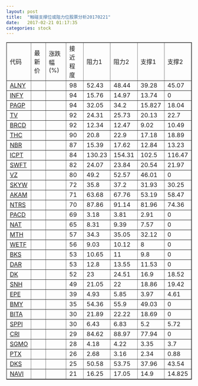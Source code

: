 ```yaml
---
layout: post
title:  "触碰支撑位或阻力位股票分析20170221"
date:   2017-02-21 01:17:35
categories: stock
---
```

<script type="text/javascript">
var stockList = []
stockList.push('gb_alny');
stockList.push('gb_infy');
stockList.push('gb_pagp');
stockList.push('gb_tv');
stockList.push('gb_brcd');
stockList.push('gb_thc');
stockList.push('gb_nbr');
stockList.push('gb_icpt');
stockList.push('gb_swft');
stockList.push('gb_vz');
stockList.push('gb_skyw');
stockList.push('gb_akam');
stockList.push('gb_ntrs');
stockList.push('gb_pacd');
stockList.push('gb_nat');
stockList.push('gb_mth');
stockList.push('gb_wetf');
stockList.push('gb_bks');
stockList.push('gb_dar');
stockList.push('gb_dk');
stockList.push('gb_snh');
stockList.push('gb_epe');
stockList.push('gb_bmy');
stockList.push('gb_bita');
stockList.push('gb_sppi');
stockList.push('gb_cri');
stockList.push('gb_sgmo');
stockList.push('gb_ptx');
stockList.push('gb_dks');
stockList.push('gb_navi');
</script>
<table border="1">
 <tr>
 <td>代码</td>
 <td>最新价</td>
 <td>涨跌幅(%)</td>
 <td>接近程度</td>
 <td>阻力1</td>
 <td>阻力2</td>
 <td>支撑1</td>
 <td>支撑2</td>
</tr>
  <tr id="alny" class="red">
  <td><a href="http://stock.finance.sina.com.cn/usstock/quotes/ALNY.html" target="_blank">ALNY</a></td><td></td><td></td><td>98</td><td>52.43</td><td>48.44</td><td>39.28</td><td>45.07</td></tr>
  <tr id="infy" class="red">
  <td><a href="http://stock.finance.sina.com.cn/usstock/quotes/INFY.html" target="_blank">INFY</a></td><td></td><td></td><td>94</td><td>15.76</td><td>14.97</td><td>13.74</td><td>0</td></tr>
  <tr id="pagp" class="red">
  <td><a href="http://stock.finance.sina.com.cn/usstock/quotes/PAGP.html" target="_blank">PAGP</a></td><td></td><td></td><td>94</td><td>32.05</td><td>34.2</td><td>15.827</td><td>18.04</td></tr>
  <tr id="tv" class="green">
  <td><a href="http://stock.finance.sina.com.cn/usstock/quotes/TV.html" target="_blank">TV</a></td><td></td><td></td><td>92</td><td>24.31</td><td>25.73</td><td>20.13</td><td>22.7</td></tr>
  <tr id="brcd" class="green">
  <td><a href="http://stock.finance.sina.com.cn/usstock/quotes/BRCD.html" target="_blank">BRCD</a></td><td></td><td></td><td>92</td><td>12.34</td><td>12.47</td><td>9.02</td><td>10.49</td></tr>
  <tr id="thc" class="green">
  <td><a href="http://stock.finance.sina.com.cn/usstock/quotes/THC.html" target="_blank">THC</a></td><td></td><td></td><td>90</td><td>20.8</td><td>22.9</td><td>17.18</td><td>18.89</td></tr>
  <tr id="nbr" class="red">
  <td><a href="http://stock.finance.sina.com.cn/usstock/quotes/NBR.html" target="_blank">NBR</a></td><td></td><td></td><td>87</td><td>15.39</td><td>17.62</td><td>12.84</td><td>13.23</td></tr>
  <tr id="icpt" class="red">
  <td><a href="http://stock.finance.sina.com.cn/usstock/quotes/ICPT.html" target="_blank">ICPT</a></td><td></td><td></td><td>84</td><td>130.23</td><td>154.31</td><td>102.5</td><td>116.47</td></tr>
  <tr id="swft" class="green">
  <td><a href="http://stock.finance.sina.com.cn/usstock/quotes/SWFT.html" target="_blank">SWFT</a></td><td></td><td></td><td>82</td><td>24.07</td><td>23.84</td><td>20.54</td><td>21.97</td></tr>
  <tr id="vz" class="red">
  <td><a href="http://stock.finance.sina.com.cn/usstock/quotes/VZ.html" target="_blank">VZ</a></td><td></td><td></td><td>80</td><td>49.2</td><td>52.57</td><td>46.01</td><td>0</td></tr>
  <tr id="skyw" class="red">
  <td><a href="http://stock.finance.sina.com.cn/usstock/quotes/SKYW.html" target="_blank">SKYW</a></td><td></td><td></td><td>72</td><td>35.8</td><td>37.2</td><td>31.93</td><td>30.25</td></tr>
  <tr id="akam" class="red">
  <td><a href="http://stock.finance.sina.com.cn/usstock/quotes/AKAM.html" target="_blank">AKAM</a></td><td></td><td></td><td>71</td><td>63.68</td><td>67.76</td><td>53.19</td><td>58.47</td></tr>
  <tr id="ntrs" class="red">
  <td><a href="http://stock.finance.sina.com.cn/usstock/quotes/NTRS.html" target="_blank">NTRS</a></td><td></td><td></td><td>70</td><td>87.86</td><td>91.14</td><td>81.96</td><td>74.36</td></tr>
  <tr id="pacd" class="red">
  <td><a href="http://stock.finance.sina.com.cn/usstock/quotes/PACD.html" target="_blank">PACD</a></td><td></td><td></td><td>69</td><td>3.18</td><td>3.81</td><td>2.91</td><td>0</td></tr>
  <tr id="nat" class="green">
  <td><a href="http://stock.finance.sina.com.cn/usstock/quotes/NAT.html" target="_blank">NAT</a></td><td></td><td></td><td>65</td><td>8.31</td><td>9.39</td><td>7.57</td><td>0</td></tr>
  <tr id="mth" class="red">
  <td><a href="http://stock.finance.sina.com.cn/usstock/quotes/MTH.html" target="_blank">MTH</a></td><td></td><td></td><td>57</td><td>34.3</td><td>35.05</td><td>32.12</td><td>0</td></tr>
  <tr id="wetf" class="green">
  <td><a href="http://stock.finance.sina.com.cn/usstock/quotes/WETF.html" target="_blank">WETF</a></td><td></td><td></td><td>56</td><td>9.03</td><td>10.12</td><td>8</td><td>0</td></tr>
  <tr id="bks" class="red">
  <td><a href="http://stock.finance.sina.com.cn/usstock/quotes/BKS.html" target="_blank">BKS</a></td><td></td><td></td><td>53</td><td>10.65</td><td>11</td><td>9.8</td><td>0</td></tr>
  <tr id="dar" class="red">
  <td><a href="http://stock.finance.sina.com.cn/usstock/quotes/DAR.html" target="_blank">DAR</a></td><td></td><td></td><td>53</td><td>12.8</td><td>13.55</td><td>11.53</td><td>0</td></tr>
  <tr id="dk" class="red">
  <td><a href="http://stock.finance.sina.com.cn/usstock/quotes/DK.html" target="_blank">DK</a></td><td></td><td></td><td>52</td><td>23</td><td>24.51</td><td>16.9</td><td>18.52</td></tr>
  <tr id="snh" class="green">
  <td><a href="http://stock.finance.sina.com.cn/usstock/quotes/SNH.html" target="_blank">SNH</a></td><td></td><td></td><td>49</td><td>21.05</td><td>22</td><td>18.86</td><td>19.42</td></tr>
  <tr id="epe" class="red">
  <td><a href="http://stock.finance.sina.com.cn/usstock/quotes/EPE.html" target="_blank">EPE</a></td><td></td><td></td><td>39</td><td>4.93</td><td>5.85</td><td>3.97</td><td>4.61</td></tr>
  <tr id="bmy" class="green">
  <td><a href="http://stock.finance.sina.com.cn/usstock/quotes/BMY.html" target="_blank">BMY</a></td><td></td><td></td><td>35</td><td>54.36</td><td>55.9</td><td>49.03</td><td>0</td></tr>
  <tr id="bita" class="green">
  <td><a href="http://stock.finance.sina.com.cn/usstock/quotes/BITA.html" target="_blank">BITA</a></td><td></td><td></td><td>30</td><td>21.89</td><td>22.22</td><td>18.69</td><td>0</td></tr>
  <tr id="sppi" class="green">
  <td><a href="http://stock.finance.sina.com.cn/usstock/quotes/SPPI.html" target="_blank">SPPI</a></td><td></td><td></td><td>30</td><td>6.43</td><td>6.83</td><td>5.2</td><td>5.72</td></tr>
  <tr id="cri" class="red">
  <td><a href="http://stock.finance.sina.com.cn/usstock/quotes/CRI.html" target="_blank">CRI</a></td><td></td><td></td><td>29</td><td>84.62</td><td>88.97</td><td>77.94</td><td>0</td></tr>
  <tr id="sgmo" class="red">
  <td><a href="http://stock.finance.sina.com.cn/usstock/quotes/SGMO.html" target="_blank">SGMO</a></td><td></td><td></td><td>28</td><td>4.18</td><td>4.22</td><td>3.35</td><td>3.7</td></tr>
  <tr id="ptx" class="red">
  <td><a href="http://stock.finance.sina.com.cn/usstock/quotes/PTX.html" target="_blank">PTX</a></td><td></td><td></td><td>26</td><td>2.68</td><td>3.16</td><td>2.34</td><td>0.88</td></tr>
  <tr id="dks" class="red">
  <td><a href="http://stock.finance.sina.com.cn/usstock/quotes/DKS.html" target="_blank">DKS</a></td><td></td><td></td><td>25</td><td>50.58</td><td>53.75</td><td>37.96</td><td>43.54</td></tr>
  <tr id="navi" class="green">
  <td><a href="http://stock.finance.sina.com.cn/usstock/quotes/NAVI.html" target="_blank">NAVI</a></td><td></td><td></td><td>21</td><td>16.25</td><td>17.05</td><td>14.9</td><td>14.825</td></tr>
</table>
